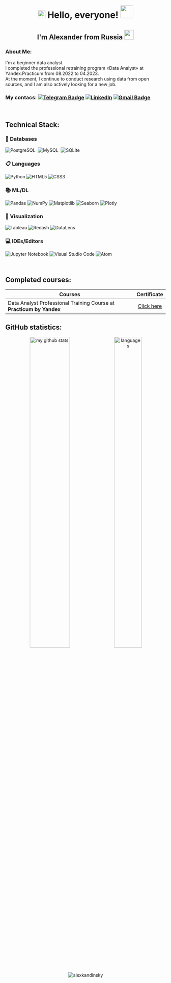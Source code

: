 <h1 align="center">
  <img src="https://media.tenor.com/JO4sqBp4t44AAAAj/dm4uz3-foekoe.gif" width="24px">
  Hello, everyone!
  <img src="https://media.tenor.com/SNL9_xhZl9oAAAAi/waving-hand-joypixels.gif" width="40px" />
</h1>
<h2 align="center">
    I'm Alexander from Russia
    <img src="https://media.tenor.com/cC_AxJ05jJEAAAAi/russia-flag.gif" width="30px" />
</h2>

### About Me:

I'm a beginner data analyst. <br> I completed the professional retraining program «Data Analyst» at Yandex.Practicum from 08.2022 to 04.2023.<br>
At the moment, I continue to conduct research using data from open sources, and I am also actively looking for a new job.


### My contacs: [![Telegram Badge](https://img.shields.io/badge/Telegram-2CA5E0?style=for-the-badge&logo=telegram&logoColor=white)](https://t.me/washedbyblood) [![LinkedIn](https://img.shields.io/badge/linkedin-%230077B5.svg?style=for-the-badge&logo=linkedin&logoColor=white)](https://www.linkedin.com/in/alexander-korotaev) [![Gmail Badge](https://img.shields.io/badge/Gmail-D14836?style=for-the-badge&logo=gmail&logoColor=white)](mailto:alex.kandinsky@gmail.com)
</div>

<br>

## Technical Stack:

### 💾 Databases
![PostgreSQL](https://img.shields.io/badge/PostgreSQL-%23008080?style=for-the-badge&logo=postgresql&logoColor=white)&nbsp;
![MySQL](https://img.shields.io/badge/MySQL-00000F?style=for-the-badge&logo=mysql&logoColor=white)&nbsp;
![SQLite](https://img.shields.io/badge/sqlite-%2307405e.svg?style=for-the-badge&logo=sqlite&logoColor=white)

### 📋 Languages
![Python](https://img.shields.io/badge/python-3670A0?style=for-the-badge&logo=python&logoColor=ffdd54)
![HTML5](https://img.shields.io/badge/html5-%23E34F26.svg?style=for-the-badge&logo=html5&logoColor=white)
![CSS3](https://img.shields.io/badge/css3-%231572B6.svg?style=for-the-badge&logo=css3&logoColor=white)

### 📚 ML/DL
![Pandas](https://img.shields.io/badge/pandas-%23150458.svg?style=for-the-badge&logo=pandas&logoColor=white)
![NumPy](https://img.shields.io/badge/numpy-%23013243.svg?style=for-the-badge&logo=numpy&logoColor=white)
![Matplotlib](https://img.shields.io/badge/Matplotlib-%23ffffff.svg?style=for-the-badge&logo=Matplotlib&logoColor=black)
![Seaborn](https://img.shields.io/badge/seaborn-ED225D?style=for-the-badge&logo=seaborn&logoColor=FFFFFF)
![Plotly](https://img.shields.io/badge/Plotly-%233F4F75.svg?style=for-the-badge&logo=plotly&logoColor=white)

### 🎨 Visualization
![Tableau](https://img.shields.io/badge/Tableau-%233780F1.svg?style=for-the-badge&logo=Tableau&logoColor=white)
![Redash](https://img.shields.io/badge/Redash-%46E3B7.svg?style=for-the-badge&logo=redash&logoColor=white)
![DataLens](https://img.shields.io/badge/DataLens-60B5CC?style=for-the-badge&logo=datalens&logoColor=0679EA)

### 💻 IDEs/Editors
![Jupyter Notebook](https://img.shields.io/badge/jupyter-%23FA0F00.svg?style=for-the-badge&logo=jupyter&logoColor=white)
![Visual Studio Code](https://img.shields.io/badge/Visual%20Studio%20Code-0078d7.svg?style=for-the-badge&logo=visual-studio-code&logoColor=white)
![Atom](https://img.shields.io/badge/Atom-%2366595C.svg?style=for-the-badge&logo=atom&logoColor=white)
    
<br>

## Completed courses:

| Courses                                                         | Сertificate       |
| ----------------------------------------------------------------| :---------------: |
| Data Analyst Professional Training Course at <b>Practicum by Yandex</b>| [Click here](https://drive.google.com/file/d/1VOoW2gn14s3rVmzwsJfWbC9yR7lpPuKl/view?usp=sharing)|


## GitHub statistics:

<p align="center">
<img src="https://github-readme-stats.vercel.app/api?username=alexkandinsky&show_icons=true&theme=tokyonight" alt="my github stats" height="50%" width="50%"/>&nbsp;&nbsp;&nbsp;
<img src="https://github-readme-stats.vercel.app/api/top-langs/?username=alexkandinsky&layout=compact&theme=tokyonight" alt="languages" height="50%" width="41.5%"/>
</p> 
<br>
<p align="center"> <img src="https://komarev.com/ghpvc/?username=alexkandinsky&style=plastic&label=PROFILE+VIEWS" alt="alexkandinsky" /> </p>
   

